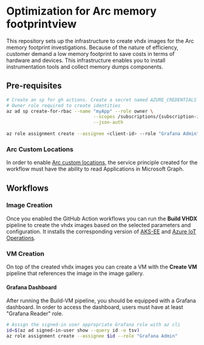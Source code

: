# Optimization for Arc memory footprintview

This repository sets up the infrastructure to create vhdx images for the Arc memory footprint investigations.
Because of the nature of efficiency, customer demand a low memory footprint to save costs in terms of hardware and devices.
This infrastructure enables you to install instrumentation tools and collect memory dumps components.

## Pre-requisites

```sh
# Create an sp for gh actions. Create a secret named AZURE_CREDENTIALS from the output of the following command
# Owner role required to create identities
az ad sp create-for-rbac --name "myApp" --role owner \
                                --scopes /subscriptions/{subscription-id}/resourceGroups/{resource-group} \
                                --json-auth
                                
az role assignment create --assignee <client-id> --role "Grafana Admin" --scope /subscriptions/<subscription-id>
```
### Arc Custom Locations
In order to enable [Arc custom locations](https://learn.microsoft.com/en-us/azure/azure-arc/platform/conceptual-custom-locations),  the service principle created for the workflow must have the ability to read Applications in Microsoft Graph. 

## Workflows

### Image Creation

Once you enabled the GitHub Action workflows you can run the **Build VHDX** pipeline to create the vhdx images based on the selected parameters and configuration.
It installs the corresponding version of [AKS-EE](https://learn.microsoft.com/en-us/azure/aks/hybrid/aks-edge-overview) and [Azure IoT Operations](https://learn.microsoft.com/en-us/azure/iot-operations/).

### VM Creation

On top of the created vhdx images you can create a VM with the **Create VM** pipeline that references the image in the image gallery.

#### Grafana Dashboard 

After running the Build-VM pipeline, you should be equipped with a Grafana dashboard. In order to access the dashboard, users must have at least "Grafana Reader" role. 

```sh
# Assign the signed-in user appropriate Grafana role with az cli
id=$(az ad signed-in-user show --query id -o tsv)
az role assignment create --assignee $id --role "Grafana Admin"
```